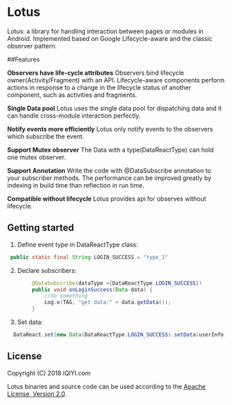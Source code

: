 # Lotus

Lotus: a library for handling interaction between pages or modules in Android. 
Implemented based on Google Lifecycle-aware and the classic observer pattern.

##Features

**Observers have life-cycle attributes**  Observers bind lifecycle owner(Activity/Fragment) with an API. Lifecycle-aware components perform actions in response to a change in the lifecycle status of another component, such as activities and fragments.

**Single Data pool** Lotus uses the single data pool for dispatching data and it can handle cross-module interaction perfectly. 

**Notify events more efficiently** Lotus only notify events to the observers which    subscribe the event.

**Support Mutex observer** The Data with a type(DataReactType) can hold one mutex observer.

**Support Annotation** Write the code with @DataSubscribe annotation to your subscriber methods. The performance can be improved greatly by indexing in build time than reflection in run time.

**Compatible without lifecycle** Lotus provides api for observes without lifecycle.


Getting started
-------------------

1. Define event type in DataReactType class:

```java
 public static final String LOGIN_SUCCESS = "type_1"
```
2. Declare subscribers:
 
```java
        @DataSubscribe(dataType ={DataReactType.LOGIN_SUCCESS})
        public void onLoginSuccess(Data data) { 
            //do something
            Log.e(TAG, "get data:" + data.getData());
        } 
```
3. Set data:

```java
  DataReact.set(new Data(DataReactType.LOGIN_SUCCESS).setData(userInfo));
```


License
-------------------

Copyright (C) 2018 iQIYI.com

Lotus binaries and source code can be used according to the [Apache License, Version 2.0](LICENSE).

